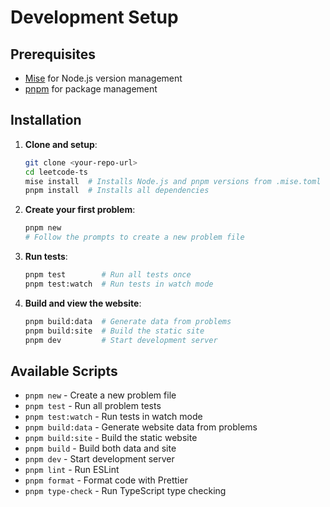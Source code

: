 # Development Setup

## Prerequisites

- [Mise](https://mise.jdx.dev/) for Node.js version management
- [pnpm](https://pnpm.io/) for package management

## Installation

1. **Clone and setup**:
   ```bash
   git clone <your-repo-url>
   cd leetcode-ts
   mise install  # Installs Node.js and pnpm versions from .mise.toml
   pnpm install  # Installs all dependencies
   ```

2. **Create your first problem**:
   ```bash
   pnpm new
   # Follow the prompts to create a new problem file
   ```

3. **Run tests**:
   ```bash
   pnpm test        # Run all tests once
   pnpm test:watch  # Run tests in watch mode
   ```

4. **Build and view the website**:
   ```bash
   pnpm build:data  # Generate data from problems
   pnpm build:site  # Build the static site
   pnpm dev         # Start development server
   ```

## Available Scripts

- `pnpm new` - Create a new problem file
- `pnpm test` - Run all problem tests
- `pnpm test:watch` - Run tests in watch mode
- `pnpm build:data` - Generate website data from problems
- `pnpm build:site` - Build the static website
- `pnpm build` - Build both data and site
- `pnpm dev` - Start development server
- `pnpm lint` - Run ESLint
- `pnpm format` - Format code with Prettier
- `pnpm type-check` - Run TypeScript type checking
